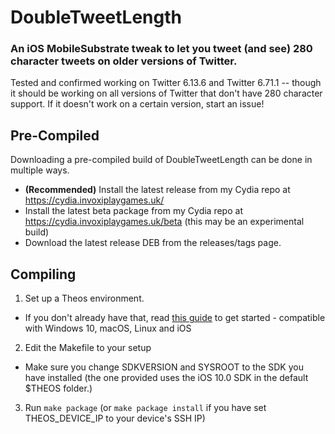 
# DoubleTweetLength

### An iOS MobileSubstrate tweak to let you tweet (and see) 280 character tweets on older versions of Twitter.

Tested and confirmed working on Twitter 6.13.6 and Twitter 6.71.1 -- though it should be working on all versions of Twitter that don't have 280 character support. If it doesn't work on a certain version, start an issue!

## Pre-Compiled

Downloading a pre-compiled build of DoubleTweetLength can be done in multiple ways.
- **(Recommended)** Install the latest release from my Cydia repo at https://cydia.invoxiplaygames.uk/
- Install the latest beta package from my Cydia repo at https://cydia.invoxiplaygames.uk/beta (this may be an experimental build)
- Download the latest release DEB from the releases/tags page.

## Compiling
1. Set up a Theos environment.
- If you don't already have that, read [this guide](https://github.com/theos/theos/wiki/Installation) to get started - compatible with Windows 10, macOS, Linux and iOS
2. Edit the Makefile to your setup
- Make sure you change SDKVERSION and SYSROOT to the SDK you have installed (the one provided uses the iOS 10.0 SDK in the default $THEOS folder.)
3. Run `make package` (or `make package install` if you have set THEOS_DEVICE_IP to your device's SSH IP)